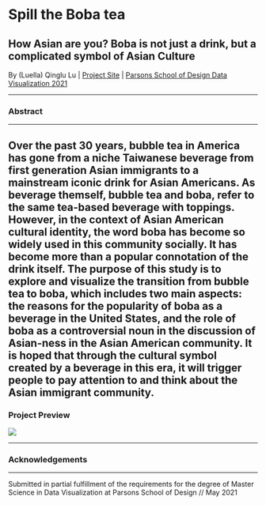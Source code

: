 # Spill the Boba tea
## How Asian are you? Boba is not just a drink, but a complicated symbol of Asian Culture

By (Luella) Qinglu Lu | [Project Site](https://tongtongluu.github.io/thesis) | [Parsons School of Design Data Visualization 2021](https://parsons.nyc/thesis-2021/) 
 

---

### Abstract

--- 

Over the past 30 years, bubble tea in America has gone from a niche Taiwanese beverage from first generation Asian immigrants to a mainstream iconic drink for Asian Americans. As beverage themself, bubble tea and boba, refer to the same tea-based beverage with toppings. However, in the context of Asian American cultural identity, the word boba has become so widely used in this community socially. It has become more than a popular connotation of the drink itself. The purpose of this study is to explore and visualize the transition from bubble tea to boba, which includes two main aspects: the reasons for the popularity of boba as a beverage in the United States, and the role of boba as a controversial noun in the discussion of Asian-ness in the Asian American community. It is hoped that through the cultural symbol created by a beverage in this era, it will trigger people to pay attention to and think about the Asian immigrant community.
---

### Project Preview
![](https://github.com/tongtongluu/bubbleTea-DataVis-Thesis/blob/main/preview.png)

---

### Acknowledgements

---

Submitted in partial fulfillment of the requirements for the degree of Master Science in Data Visualization at Parsons School of Design // May 2021